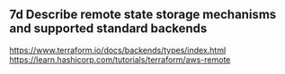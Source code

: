 ## 7d Describe remote state storage mechanisms and supported standard backends

https://www.terraform.io/docs/backends/types/index.html
https://learn.hashicorp.com/tutorials/terraform/aws-remote